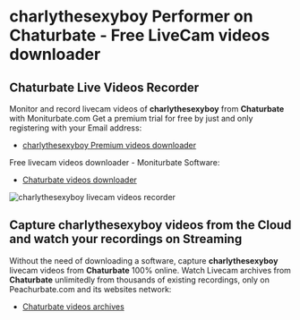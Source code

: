 # charlythesexyboy Performer on Chaturbate - Free LiveCam videos downloader

## Chaturbate Live Videos Recorder

Monitor and record livecam videos of **charlythesexyboy** from **Chaturbate** with Moniturbate.com
Get a premium trial for free by just and only registering with your Email address:
* [charlythesexyboy Premium videos downloader](https://moniturbate.com/request-demo-licence-key.html)

Free livecam videos downloader - Moniturbate Software:
* [Chaturbate videos downloader](https://moniturbate.com/moniturbate-download-software.html)

![charlythesexyboy livecam videos recorder](https://peachurnet.com/templates/moniturbate-software.png)


## Capture charlythesexyboy videos from the Cloud and watch your recordings on Streaming

Without the need of downloading a software, capture **charlythesexyboy** livecam videos from **Chaturbate** 100% online.
Watch Livecam archives from **Chaturbate** unlimitedly from thousands of existing recordings, only on Peachurbate.com and its websites network:
* [Chaturbate videos archives](https://peachurnet.com/)
